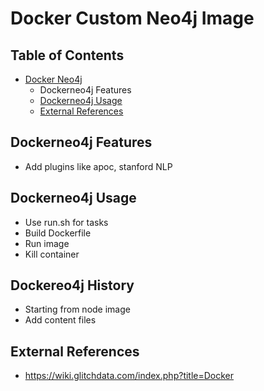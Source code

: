 
# Docker Custom Neo4j Image


## Table of Contents
- [Docker Neo4j](#dockerneo4j-history) 
  - Dockerneo4j Features
  - [Dockerneo4j Usage](#dockerneo4j-usage)
  - [External References](#external-references)


## Dockerneo4j Features
- Add plugins like apoc, stanford NLP

## Dockerneo4j Usage
- Use run.sh for tasks
- Build Dockerfile
- Run image
- Kill container


## Dockereo4j History
- Starting from node image
- Add content files


## External References
* https://wiki.glitchdata.com/index.php?title=Docker



